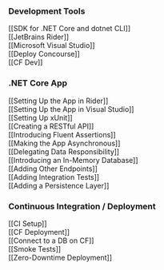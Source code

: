 ### Development Tools
[[SDK for .NET Core and dotnet CLI]]  
[[JetBrains Rider]]  
[[Microsoft Visual Studio]]  
[[Deploy Concourse]]  
[[CF Dev]]

### .NET Core App
[[Setting Up the App in Rider]]  
[[Setting Up the App in Visual Studio]]  
[[Setting Up xUnit]]  
[[Creating a RESTful API]]  
[[Introducing Fluent Assertions]]  
[[Making the App Asynchronous]]  
[[Delegating Data Responsibility]]  
[[Introducing an In-Memory Database]]  
[[Adding Other Endpoints]]  
[[Adding Integration Tests]]  
[[Adding a Persistence Layer]]

### Continuous Integration / Deployment
[[CI Setup]]  
[[CF Deployment]]  
[[Connect to a DB on CF]]  
[[Smoke Tests]]  
[[Zero-Downtime Deployment]]
